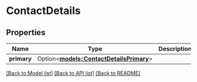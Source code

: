 # ContactDetails

## Properties

Name | Type | Description | Notes
------------ | ------------- | ------------- | -------------
**primary** | Option<[**models::ContactDetailsPrimary**](ContactDetails_primary.md)> |  | [optional]

[[Back to Model list]](../README.md#documentation-for-models) [[Back to API list]](../README.md#documentation-for-api-endpoints) [[Back to README]](../README.md)


